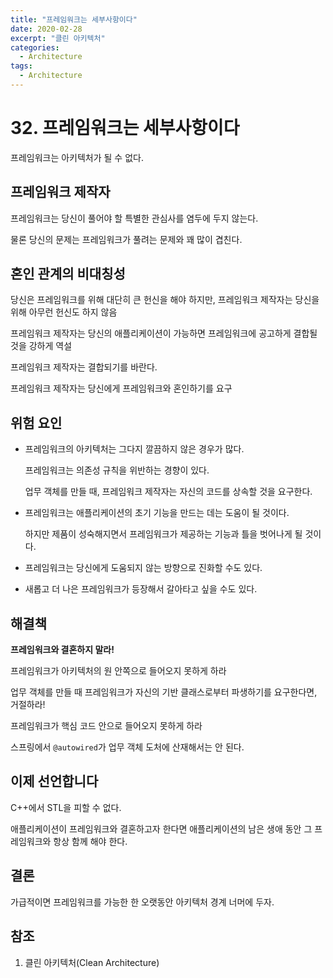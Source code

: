```yaml
---
title: "프레임워크는 세부사항이다"
date: 2020-02-28
excerpt: "클린 아키텍처"
categories:
  - Architecture
tags:
  - Architecture
---
```


# 32. 프레임워크는 세부사항이다

프레임워크는 아키텍처가 될 수 없다.

## 프레임워크 제작자

프레임워크는 당신이 풀어야 할 특별한 관심사를 염두에 두지 않는다.

물론 당신의 문제는 프레임워크가 풀려는 문제와 꽤 많이 겹친다.

## 혼인 관계의 비대칭성

당신은 프레임워크를 위해 대단히 큰 헌신을 해야 하지만, 프레임워크 제작자는 당신을 위해 아무런 헌신도 하지 않음

프레임워크 제작자는 당신의 애플리케이션이 가능하면 프레임워크에 공고하게 결합될 것을 강하게 역설

프레임워크 제작자는 결합되기를 바란다.

프레임워크 제작자는 당신에게 프레임워크와 혼인하기를 요구

## 위험 요인

- 프레임워크의 아키텍처는 그다지 깔끔하지 않은 경우가 많다.

  프레임워크는 의존성 규칙을 위반하는 경향이 있다.

  업무 객체를 만들 때, 프레임워크 제작자는 자신의 코드를 상속할 것을 요구한다.

- 프레임워크는 애플리케이션의 초기 기능을 만드는 데는 도움이 될 것이다.

  하지만 제품이 성숙해지면서 프레임워크가 제공하는 기능과 틀을 벗어나게 될 것이다.

- 프레임워크는 당신에게 도움되지 않는 방향으로 진화할 수도 있다.

- 새롭고 더 나은 프레임워크가 등장해서 갈아타고 싶을 수도 있다.

## 해결책

**프레임워크와 결혼하지 말라!**

프레임워크가 아키텍처의 원 안쪽으로 들어오지 못하게 하라

업무 객체를 만들 때 프레임워크가 자신의 기반 클래스로부터 파생하기를 요구한다면, 거절하라!

프레임워크가 핵심 코드 안으로 들어오지 못하게 하라

스프링에서 `@autowired`가 업무 객체 도처에 산재해서는 안 된다.

## 이제 선언합니다

C++에서 STL을 피할 수 없다.

애플리케이션이 프레임워크와 결혼하고자 한다면 애플리케이션의 남은 생애 동안 그 프레임워크와 항상 함께 해야 한다.

## 결론

가급적이면 프레임워크를 가능한 한 오랫동안 아키텍처 경계 너머에 두자.

## 참조

1. 클린 아키텍처(Clean Architecture)

